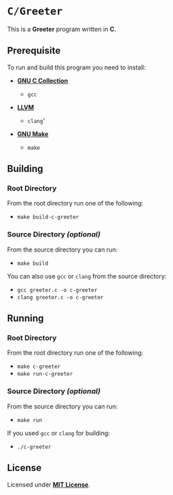 # `C/Greeter`

This is a **Greeter** program written in **C**.

## Prerequisite

To run and build this program you need to install:

* [**GNU C Collection**](https://gcc.gnu.org)
  * `gcc`

* [**LLVM**](https://releases.llvm.org/)
  * `clang`'

* [**GNU Make**](https://www.gnu.org/software/make/)
  * `make`

## Building

### Root Directory

From the root directory run one of the following:

* `make build-c-greeter`

### Source Directory _(optional)_

From the source directory you can run:

* `make build`

You can also use `gcc` or `clang` from the source directory:

* `gcc greeter.c -o c-greeter`
* `clang greeter.c -o c-greeter`

## Running

### Root Directory

From the root directory run one of the following:

* `make c-greeter`
* `make run-c-greeter`

### Source Directory _(optional)_

From the source directory you can run:

* `make run`

If you used `gcc` or `clang` for building:

* `./c-greeter`

## License

Licensed under [**MIT License**](https://github.com/altersabeh/codes/blob/main/LICENSE).
